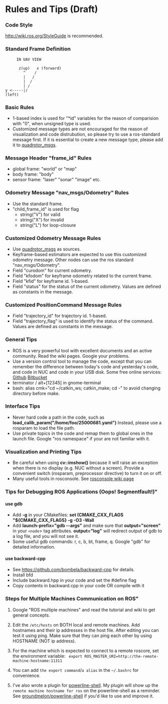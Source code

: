 # Rules and Tips (Draft) #

### Code Style ###
http://wiki.ros.org/StyleGuide is recommended.

### Standard Frame Definition ###
         IN UAV VIEW  
     
          z(up)   x (forward)
            ^    /
            |   /
            |  /
            | /
    y <-----|/ 
    (left)

### Basic Rules ###
* 1-based index is used for "*id" variables for the reason of comparision with "0", when unsigned type is used.
* Customized message types are not encouraged for the reason of visualization and code distrubution, so please try to use a ros-standard message first. If it is essential to create a new message type, please add it to [quadrotor_msgs](https://github.com/jchenbr/quadrotor_msgs).

### Message Header "frame_id" Rules ###
* global frame: "world" or "map"
* body frame: "body"
* sensor frame: "laser" "sonar" "image" etc.

### Odometry Message "nav_msgs/Odometry" Rules ###
* Use the standard frame.
* "child_frame_id" is used for flag
    * string("V") for valid
    * string("X") for invalid
    * string("L") for loop-closure

### Customized Odometry Message Rules ###
* Use [quadrotor_msgs](https://github.com/jchenbr/quadrotor_msgs) as sources.
* Keyframe-based estimators are expected to use this customized odometry message. Other nodes can use the ros standard "nav_msgs/Odometry".
* Field "curodom" for current odometry.
* Field "kfodom" for keyframe odometry related to the current frame.
* Field "kfid" for keyframe id. 1-based.
* Field "status" for the status of the current odometry. Values are defined as constants in the message.

### Customized PositionCommand Message Rules ###
* Field "trajectory_id" for trajectory id. 1-based.
* Field "trajectory_flag" is used to identify the status of the command. Values are defined as constants in the message.

### General Tips ###
* ROS is a very powerful tool with excellent documents and an active community. Read the wiki pages. Google your problems.
* Use a version control tool to manage the code, except that you can remember the difference between today's code and yesterday's code, and code in NUC and code in your USB disk. Some free online services: [Github](https://github.com/) [Bitbucket](https://bitbucket.org/)
* terminator / alt+[12345] in gnome-terminal
* bash: alias cmk="cd ~/catkin_ws; catkin_make; cd -" to avoid changing directory before make.


### Interface Tips ###

* Never hard code a path in the code, such as **load_calib_param("/home/foo/25000681.yaml")** Instead, please use a rosparam to load the file path.
* Use private topics in the code and remap them to global ones in the launch file. Google "ros namespace" if your are not familiar with it.

### Visualization and Printing Tips ###

* Be careful when using **cv::imshow()** because it will raise an exception when there is no display (e.g. NUC without a screen). Provide a convenient switch (rosparam, preprocessor directive) to turn it on or off.
* Many useful tools in rosconsole. See [rosconsole wiki page](http://wiki.ros.org/rosconsole)

### Tips for Debugging ROS Applications (Oops! Segmentfault!)" ###

#### use gdb ####

* Add **-g** in your CMakefiles: **set (CMAKE_CXX_FLAGS "${CMAKE_CXX_FLAGS} -g -O3 -Wall**
* Add **launch-prefix="gdb --args"** and make sure that **output="screen"** in your `<node`> tag attributes. **output="log"** will redirect output of gdb to a log file, and you will not see it.
* Some useful gdb commands: r, c, b, bt, frame, q. Google "gdb" for detailed information.

#### use backward-cpp ####
* See https://github.com/bombela/backward-cpp for details.
* Install bfd
* Include backward.hpp in your code and set the #define flag
* Copy contents in backward.cpp in your code OR compile with it

### Steps for Multiple Machines Communication on ROS" ###

1. Google "ROS multiple machines" and read the tutorial and wiki to get general concepts.

2. Edit the ```/etc/hosts``` on BOTH local and remote machines. Add hostnames and their ip addresses in the host file. After editing you can test it using ping. Make sure that they can ping each other by using HOSTNAME (NOT ip address).

3. For the machine which is expected to connect to a remote roscore, set the environment variable: ``` export ROS_MASTER_URI=http://the-remote-machine-hostname:11311```

4. You can add ```the export command```/```a alias``` in the ```~/.bashrc``` for convenience.

5. I've also wrote a plugin for [powerline-shell](https://github.com/milkbikis/powerline-shell). My plugin will show up the ```remote machine hostname for ros``` on the powerline-shell as a reminder. See [groundmelon/powerline-shell](https://github.com/groundmelon/powerline-shell) if you'd like to use and improve it.


